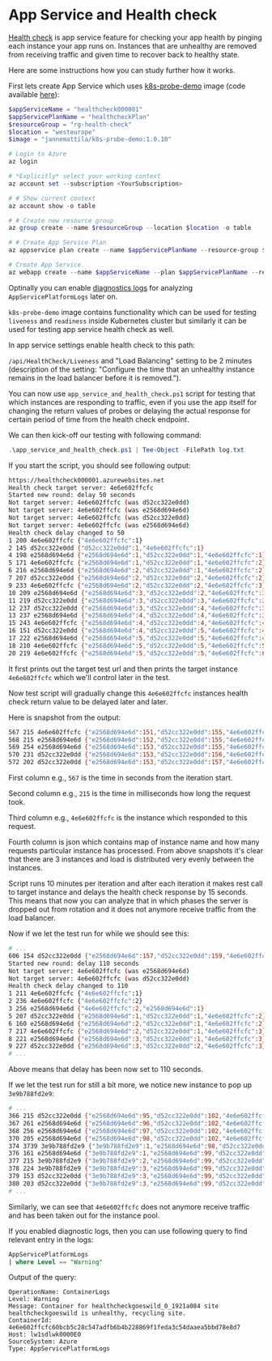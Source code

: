 # App Service and Health check

[Health check](https://docs.microsoft.com/en-us/azure/app-service/monitor-instances-health-check)
is app service feature for checking your app health by
pinging each instance your app runs on.
Instances that are unhealthy are removed from receiving
traffic and given time to recover back to healthy state.

Here are some instructions how you can study further
how it works. 

First lets create App Service which uses [k8s-probe-demo](https://hub.docker.com/r/jannemattila/k8s-probe-demo)
image (code available [here](https://github.com/JanneMattila/KubernetesProbeDemo)):

```powershell
$appServiceName = "healthcheck000001"
$appServicePlanName = "healthcheckPlan"
$resourceGroup = "rg-health-check"
$location = "westeurope"
$image = "jannemattila/k8s-probe-demo:1.0.10"

# Login to Azure
az login

# *Explicitly* select your working context
az account set --subscription <YourSubscription>

# # Show current context
az account show -o table

# # Create new resource group
az group create --name $resourceGroup --location $location -o table

# # Create App Service Plan
az appservice plan create --name $appServicePlanName --resource-group $resourceGroup --is-linux --number-of-workers 3 --sku B1 -o table

# Create App Service
az webapp create --name $appServiceName --plan $appServicePlanName --resource-group $resourceGroup -i $image -o table
```

Optinally you can enable [diagnostics logs](https://docs.microsoft.com/en-us/azure/app-service/troubleshoot-diagnostic-logs#send-logs-to-azure-monitor-preview)
for analyzing `AppServicePlatformLogs` later on.

`k8s-probe-demo` image contains functionality which can be used
for testing `liveness` and `readiness` inside Kubernetes cluster
but similarly it can be used for testing app service health check as well.

In app service settings enable health check to this path:

`/api/HealthCheck/Liveness` and "Load Balancing" setting to be 2 minutes
(description of the setting: "Configure the time that an unhealthy instance remains in the load balancer before it is removed.").

You can now use `app_service_and_health_check.ps1` script
for testing that which instances are responding to traffic,
even if you use the app itself for changing the return values
of probes or delaying the actual response for certain period of time
from the health check endpoint.

We can then kick-off our testing with following command:

```powershell
.\app_service_and_health_check.ps1 | Tee-Object -FilePath log.txt
```

If you start the script, you should see following output:

```bash
https://healthcheck000001.azurewebsites.net
Health check target server: 4e6e602ffcfc
Started new round: delay 50 seconds
Not target server: 4e6e602ffcfc (was d52cc322e0dd)
Not target server: 4e6e602ffcfc (was e2568d694e6d)
Not target server: 4e6e602ffcfc (was d52cc322e0dd)
Not target server: 4e6e602ffcfc (was e2568d694e6d)
Health check delay changed to 50
1 200 4e6e602ffcfc {"4e6e602ffcfc":1}
2 145 d52cc322e0dd {"d52cc322e0dd":1,"4e6e602ffcfc":1}
4 198 e2568d694e6d {"e2568d694e6d":1,"d52cc322e0dd":1,"4e6e602ffcfc":1}
5 171 4e6e602ffcfc {"e2568d694e6d":1,"d52cc322e0dd":1,"4e6e602ffcfc":2}
6 216 e2568d694e6d {"e2568d694e6d":2,"d52cc322e0dd":1,"4e6e602ffcfc":2}
7 207 d52cc322e0dd {"e2568d694e6d":2,"d52cc322e0dd":2,"4e6e602ffcfc":2}
9 233 4e6e602ffcfc {"e2568d694e6d":2,"d52cc322e0dd":2,"4e6e602ffcfc":3}
10 209 e2568d694e6d {"e2568d694e6d":3,"d52cc322e0dd":2,"4e6e602ffcfc":3}
11 219 d52cc322e0dd {"e2568d694e6d":3,"d52cc322e0dd":3,"4e6e602ffcfc":3}
12 237 d52cc322e0dd {"e2568d694e6d":3,"d52cc322e0dd":4,"4e6e602ffcfc":3}
13 237 e2568d694e6d {"e2568d694e6d":4,"d52cc322e0dd":4,"4e6e602ffcfc":3}
15 243 4e6e602ffcfc {"e2568d694e6d":4,"d52cc322e0dd":4,"4e6e602ffcfc":4}
16 151 d52cc322e0dd {"e2568d694e6d":4,"d52cc322e0dd":5,"4e6e602ffcfc":4}
17 222 e2568d694e6d {"e2568d694e6d":5,"d52cc322e0dd":5,"4e6e602ffcfc":4}
18 210 4e6e602ffcfc {"e2568d694e6d":5,"d52cc322e0dd":5,"4e6e602ffcfc":5}
20 219 4e6e602ffcfc {"e2568d694e6d":5,"d52cc322e0dd":5,"4e6e602ffcfc":6}
```

It first prints out the target test url and then prints the target
instance `4e6e602ffcfc` which we'll control later in the test.

Now test script will gradually change this `4e6e602ffcfc` instances
health check return value to be delayed later and later.

Here is snapshot from the output:

```bash
567 215 4e6e602ffcfc {"e2568d694e6d":151,"d52cc322e0dd":155,"4e6e602ffcfc":150}
568 215 e2568d694e6d {"e2568d694e6d":152,"d52cc322e0dd":155,"4e6e602ffcfc":150}
569 254 e2568d694e6d {"e2568d694e6d":153,"d52cc322e0dd":155,"4e6e602ffcfc":150}
570 231 d52cc322e0dd {"e2568d694e6d":153,"d52cc322e0dd":156,"4e6e602ffcfc":150}
572 202 d52cc322e0dd {"e2568d694e6d":153,"d52cc322e0dd":157,"4e6e602ffcfc":150}
```

First column e.g., `567` is the time in seconds from the iteration start.

Second column e.g., `215` is the time in milliseconds how long the request took.

Third column e.g., `4e6e602ffcfc` is the instance which responded to this request.

Fourth column is json which contains map of instance name and how many requests
particular instance has processed. From above snapshots it's clear that
there are 3 instances and load is distributed very evenly between the instances.

Script runs 10 minutes per iteration and after each iteration it makes
rest call to target instance and delays the health check response by 15 seconds.
This means that now you can analyze that in which phases the server is dropped
out from rotation and it does not anymore receive traffic from the load balancer.

Now if we let the test run for while we should see this:

```bash
# ...
606 154 d52cc322e0dd {"e2568d694e6d":157,"d52cc322e0dd":159,"4e6e602ffcfc":161}
Started new round: delay 110 seconds
Not target server: 4e6e602ffcfc (was e2568d694e6d)
Not target server: 4e6e602ffcfc (was d52cc322e0dd)
Health check delay changed to 110
1 211 4e6e602ffcfc {"4e6e602ffcfc":1}
2 236 4e6e602ffcfc {"4e6e602ffcfc":2}
3 256 e2568d694e6d {"4e6e602ffcfc":2,"e2568d694e6d":1}
5 207 d52cc322e0dd {"e2568d694e6d":1,"d52cc322e0dd":1,"4e6e602ffcfc":2}
6 160 e2568d694e6d {"e2568d694e6d":2,"d52cc322e0dd":1,"4e6e602ffcfc":2}
7 217 4e6e602ffcfc {"e2568d694e6d":2,"d52cc322e0dd":1,"4e6e602ffcfc":3}
8 221 e2568d694e6d {"e2568d694e6d":3,"d52cc322e0dd":1,"4e6e602ffcfc":3}
9 227 d52cc322e0dd {"e2568d694e6d":3,"d52cc322e0dd":2,"4e6e602ffcfc":3}
# ...
```

Above means that delay has been now set to 110 seconds.

If we let the test run for still a bit more, we notice new instance to pop up `3e9b788fd2e9`:

```bash
# ...
366 215 d52cc322e0dd {"e2568d694e6d":95,"d52cc322e0dd":102,"4e6e602ffcfc":99}
367 261 e2568d694e6d {"e2568d694e6d":96,"d52cc322e0dd":102,"4e6e602ffcfc":99}
368 256 e2568d694e6d {"e2568d694e6d":97,"d52cc322e0dd":102,"4e6e602ffcfc":99}
370 205 e2568d694e6d {"e2568d694e6d":98,"d52cc322e0dd":102,"4e6e602ffcfc":99}
374 3739 3e9b788fd2e9 {"3e9b788fd2e9":1,"e2568d694e6d":98,"d52cc322e0dd":102,"4e6e602ffcfc":99}
376 161 e2568d694e6d {"3e9b788fd2e9":1,"e2568d694e6d":99,"d52cc322e0dd":102,"4e6e602ffcfc":99}
377 215 3e9b788fd2e9 {"3e9b788fd2e9":2,"e2568d694e6d":99,"d52cc322e0dd":102,"4e6e602ffcfc":99}
378 224 3e9b788fd2e9 {"3e9b788fd2e9":3,"e2568d694e6d":99,"d52cc322e0dd":102,"4e6e602ffcfc":99}
379 153 d52cc322e0dd {"3e9b788fd2e9":3,"e2568d694e6d":99,"d52cc322e0dd":103,"4e6e602ffcfc":99}
380 203 d52cc322e0dd {"3e9b788fd2e9":3,"e2568d694e6d":99,"d52cc322e0dd":104,"4e6e602ffcfc":99}
# ...
```

Similarly, we can see that `4e6e602ffcfc` does not anymore receive traffic
and has been taken out for the instance pool.

If you enabled diagnostic logs, then you can use following query
to find relevant entry in the logs:

```sql
AppServicePlatformLogs 
| where Level == "Warning"
```

Output of the query:

```
OperationName: ContainerLogs
Level: Warning
Message: Container for healthcheckgoeswild_0_1921a084 site healthcheckgoeswild is unhealthy, recycling site.
ContainerId: 4e6e602ffcfc60bcb5c28c547adfb6b4b228869f1feda3c54daaea5bbd78e8d7
Host: lw1sdlwk0000E0
SourceSystem: Azure
Type: AppServicePlatformLogs
```
